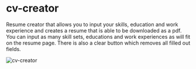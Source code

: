 # cv-creator

Resume creator that allows you to input your skills, education and work experience and creates a resume that is able to be downloaded as a pdf. You can input as many skill sets, educations and work experiences as will fit on the resume page. There is also a clear button which removes all filled out fields.

![cv-creator](https://github.com/KrystianRusin/cv-creator/assets/36743674/ea89d4b2-24ce-461a-835f-32471f9dffbf)


